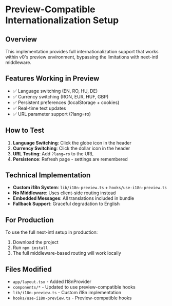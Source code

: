 # Preview-Compatible Internationalization Setup

## Overview
This implementation provides full internationalization support that works within v0's preview environment, bypassing the limitations with next-intl middleware.

## Features Working in Preview
- ✅ Language switching (EN, RO, HU, DE)
- ✅ Currency switching (RON, EUR, HUF, GBP)
- ✅ Persistent preferences (localStorage + cookies)
- ✅ Real-time text updates
- ✅ URL parameter support (?lang=ro)

## How to Test
1. **Language Switching**: Click the globe icon in the header
2. **Currency Switching**: Click the dollar icon in the header
3. **URL Testing**: Add `?lang=ro` to the URL
4. **Persistence**: Refresh page - settings are remembered

## Technical Implementation
- **Custom i18n System**: `lib/i18n-preview.ts` + `hooks/use-i18n-preview.ts`
- **No Middleware**: Uses client-side routing instead
- **Embedded Messages**: All translations included in bundle
- **Fallback Support**: Graceful degradation to English

## For Production
To use the full next-intl setup in production:
1. Download the project
2. Run `npm install`
3. The full middleware-based routing will work locally

## Files Modified
- `app/layout.tsx` - Added I18nProvider
- `components/*` - Updated to use preview-compatible hooks
- `lib/i18n-preview.ts` - Custom i18n implementation
- `hooks/use-i18n-preview.ts` - Preview-compatible hooks
